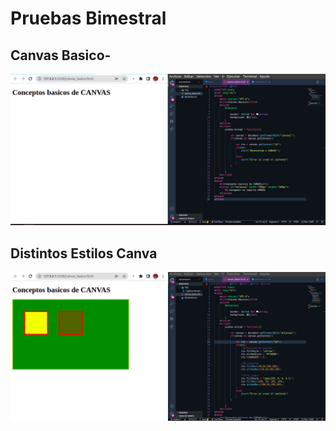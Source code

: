 
# Pruebas Bimestral

## Canvas Basico-

![](img/Captura%20de%20pantalla%20de%202022-06-14%2008-00-28.png)

## Distintos Estilos Canva

![](img/Captura%20de%20pantalla%20de%202022-06-14%2008-25-11.png)